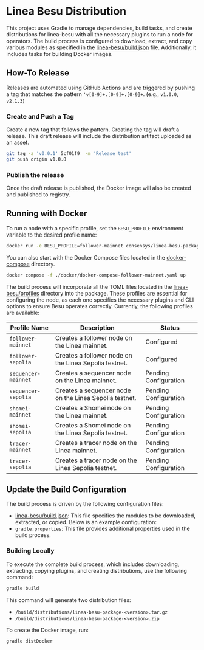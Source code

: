 # Linea Besu Distribution

This project uses Gradle to manage dependencies, build tasks, and create distributions for linea-besu with all the necessary plugins to run a node for operators.
The build process is configured to download, extract, and copy various modules as specified in the [linea-besu/build.json](https://github.com/Consensys/linea-besu-package/tree/main/linea-besu/build.json) file. Additionally, it includes tasks for building Docker images.

## How-To Release

Releases are automated using GitHub Actions and are triggered by pushing a tag that matches the
pattern `'v[0-9]+.[0-9]+.[0-9]+`. (e.g., `v1.0.0`, `v2.1.3`)


### Create and Push a Tag

   Create a new tag that follows the pattern. Creating the tag will draft a release. This draft release will include the distribution artifact uploaded as an asset.
   ```sh
   git tag -a 'v0.0.1' 5cf01f9  -m 'Release test'
   git push origin v1.0.0
   ```

### Publish the release

   Once the draft release is published, the Docker image will also be created and published to registry.

## Running with Docker

To run a node with a specific profile, set the `BESU_PROFILE` environment variable to the desired profile name:

```sh
docker run -e BESU_PROFILE=follower-mainnet consensys/linea-besu-package:latest
```

You can also start with the Docker Compose files located in the [docker-compose](https://github.com/Consensys/linea-besu-package/tree/main/docker) directory.

```sh
docker compose -f ./docker/docker-compose-follower-mainnet.yaml up
```

The build process will incorporate all the TOML files located in the
[linea-besu/profiles](https://github.com/Consensys/linea-besu-package/tree/main/linea-besu/profiles) 
directory into the package. These profiles are essential for configuring the node, as each one specifies the necessary 
plugins and CLI options to ensure Besu operates correctly.  Currently, the following profiles are available:

| Profile Name         | Description                                | Status                |
|----------------------|--------------------------------------------|-----------------------|
| `follower-mainnet`   | Creates a follower node on the Linea mainnet.   | Configured            |
| `follower-sepolia`   | Creates a follower node on the Linea Sepolia testnet. | Configured            |
| `sequencer-mainnet`  | Creates a sequencer node on the Linea mainnet.  | Pending Configuration |
| `sequencer-sepolia`  | Creates a sequencer node on the Linea Sepolia testnet. | Pending Configuration |
| `shomei-mainnet`     | Creates a Shomei node on the Linea mainnet.     | Pending Configuration |
| `shomei-sepolia`     | Creates a Shomei node on the Linea Sepolia testnet. | Pending Configuration |
| `tracer-mainnet`     | Creates a tracer node on the Linea mainnet.     | Pending Configuration |
| `tracer-sepolia`     | Creates a tracer node on the Linea Sepolia testnet. | Pending Configuration |


## Update the Build Configuration

The build process is driven by the following configuration files:

- [linea-besu/build.json](https://github.com/Consensys/linea-besu-package/tree/main/linea-besu/build.json): This file 
specifies the modules to be downloaded, extracted, or copied. Below is an example configuration:
- `gradle.properties`: This file provides additional properties used in the build process.

### Building Locally

To execute the complete build process, which includes downloading, extracting, copying plugins, and creating 
distributions, use the following command:

```sh
gradle build
```

This command will generate two distribution files:

- `/build/distributions/linea-besu-package-<version>.tar.gz`
- `/build/distributions/linea-besu-package-<version>.zip`

To create the Docker image, run:

```sh
gradle distDocker
```
